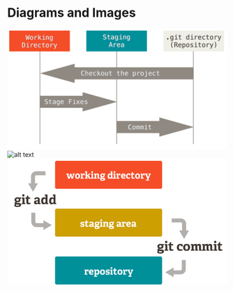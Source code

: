 # Diagrams and Images

![alt text](https://raw.githubusercontent.com/jsa4000/Getting-Started-GitHub/master/IMAGES_DIAGRAM_WORKFLOW/areas.png "Git Workflow")
![alt text](https://raw.githubusercontent.com/jsa4000/Getting-Started-GitHub/master/IMAGES_DIAGRAM_WORKFLOW/git_remotes "Git Workflow")
![alt text](https://raw.githubusercontent.com/jsa4000/Getting-Started-GitHub/master/IMAGES_DIAGRAM_WORKFLOW/index1%402x.png "Git Workflow")
